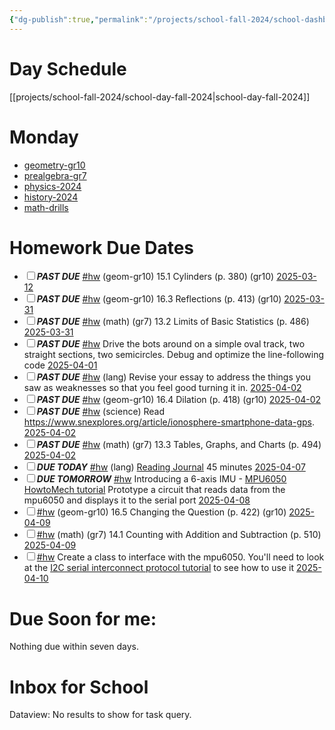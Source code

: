 ```yaml
---
{"dg-publish":true,"permalink":"/projects/school-fall-2024/school-dashboard/"}
---
```



# Day Schedule

[[projects/school-fall-2024/school-day-fall-2024\|school-day-fall-2024]]

<span><span><span alt="school-day-fall-2024 > Monday" src="school-day-fall-2024#Monday" class="internal-embed markdown-embed inline-embed is-loaded"><div class="markdown-embed-title"></div><div class="markdown-preview-view markdown-rendered show-indentation-guide"><h1 data-heading="Monday" dir="auto">Monday</h1>
<ul>
<li dir="auto"><a data-href="geometry-gr10" href="geometry-gr10" class="internal-link" target="_blank" rel="noopener nofollow">geometry-gr10</a></li>
<li dir="auto"><a data-href="prealgebra-gr7" href="prealgebra-gr7" class="internal-link" target="_blank" rel="noopener nofollow">prealgebra-gr7</a></li>
<li dir="auto"><a data-href="physics-2024" href="physics-2024" class="internal-link" target="_blank" rel="noopener nofollow">physics-2024</a></li>
<li dir="auto"><a data-href="history-2024" href="history-2024" class="internal-link" target="_blank" rel="noopener nofollow">history-2024</a></li>
<li dir="auto"><a data-href="math-drills" href="math-drills" class="internal-link" target="_blank" rel="noopener nofollow">math-drills</a></li>
</ul></div></span></span></span>

# Homework Due Dates

<div><ul class="contains-task-list"><li data-task=" " class="dataview task-list-item"><input type="checkbox" class="dataview task-list-item-checkbox"><span><strong><em>PAST DUE</em></strong> <a href="#hw" class="tag" target="_blank" rel="noopener nofollow">#hw</a> (geom-gr10) 15.1 Cylinders  (p. 380) (gr10) <a data-href="2025-03-12" href="2025-03-12" class="internal-link" target="_blank" rel="noopener nofollow">2025-03-12</a></span></li><li data-task=" " class="dataview task-list-item"><input type="checkbox" class="dataview task-list-item-checkbox"><span><strong><em>PAST DUE</em></strong> <a href="#hw" class="tag" target="_blank" rel="noopener nofollow">#hw</a> (geom-gr10) 16.3 Reflections  (p. 413) (gr10) <a data-href="2025-03-31" href="2025-03-31" class="internal-link" target="_blank" rel="noopener nofollow">2025-03-31</a></span></li><li data-task=" " class="dataview task-list-item"><input type="checkbox" class="dataview task-list-item-checkbox"><span><strong><em>PAST DUE</em></strong> <a href="#hw" class="tag" target="_blank" rel="noopener nofollow">#hw</a> (math) (gr7) 13.2 Limits of Basic Statistics (p. 486) <a data-href="2025-03-31" href="2025-03-31" class="internal-link" target="_blank" rel="noopener nofollow">2025-03-31</a></span></li><li data-task=" " class="dataview task-list-item"><input type="checkbox" class="dataview task-list-item-checkbox"><span><strong><em>PAST DUE</em></strong> <a href="#hw" class="tag" target="_blank" rel="noopener nofollow">#hw</a> Drive the bots around on a simple oval track, two straight sections, two semicircles. Debug and optimize the line-following code <a data-href="2025-04-01" href="2025-04-01" class="internal-link" target="_blank" rel="noopener nofollow">2025-04-01</a></span></li><li data-task=" " class="dataview task-list-item"><input type="checkbox" class="dataview task-list-item-checkbox"><span><strong><em>PAST DUE</em></strong> <a href="#hw" class="tag" target="_blank" rel="noopener nofollow">#hw</a> (lang) Revise your essay to address the things you saw as weaknesses so that you feel good turning it in. <a data-href="2025-04-02" href="2025-04-02" class="internal-link" target="_blank" rel="noopener nofollow">2025-04-02</a></span></li><li data-task=" " class="dataview task-list-item"><input type="checkbox" class="dataview task-list-item-checkbox"><span><strong><em>PAST DUE</em></strong> <a href="#hw" class="tag" target="_blank" rel="noopener nofollow">#hw</a> (geom-gr10) 16.4 Dilation  (p. 418) (gr10) <a data-href="2025-04-02" href="2025-04-02" class="internal-link" target="_blank" rel="noopener nofollow">2025-04-02</a></span></li><li data-task=" " class="dataview task-list-item"><input type="checkbox" class="dataview task-list-item-checkbox"><span><strong><em>PAST DUE</em></strong> <a href="#hw" class="tag" target="_blank" rel="noopener nofollow">#hw</a> (science) Read <a rel="noopener nofollow" class="external-link" href="https://www.snexplores.org/article/ionosphere-smartphone-data-gps" target="_blank">https://www.snexplores.org/article/ionosphere-smartphone-data-gps</a>. <a data-href="2025-04-02" href="2025-04-02" class="internal-link" target="_blank" rel="noopener nofollow">2025-04-02</a></span></li><li data-task=" " class="dataview task-list-item"><input type="checkbox" class="dataview task-list-item-checkbox"><span><strong><em>PAST DUE</em></strong> <a href="#hw" class="tag" target="_blank" rel="noopener nofollow">#hw</a> (math) (gr7) 13.3 Tables, Graphs, and Charts (p. 494) <a data-href="2025-04-02" href="2025-04-02" class="internal-link" target="_blank" rel="noopener nofollow">2025-04-02</a></span></li><li data-task=" " class="dataview task-list-item"><input type="checkbox" class="dataview task-list-item-checkbox"><span><strong><em>DUE TODAY</em></strong> <a href="#hw" class="tag" target="_blank" rel="noopener nofollow">#hw</a> (lang) <a data-tooltip-position="top" aria-label="https://school.ginosterous.com/projects/school-fall-2024/language/lessons/keeping-a-reading-journal" rel="noopener nofollow" class="external-link" href="https://school.ginosterous.com/projects/school-fall-2024/language/lessons/keeping-a-reading-journal" target="_blank">Reading Journal</a> 45 minutes <a data-href="2025-04-07" href="2025-04-07" class="internal-link" target="_blank" rel="noopener nofollow">2025-04-07</a></span></li><li data-task=" " class="dataview task-list-item"><input type="checkbox" class="dataview task-list-item-checkbox"><span><strong><em>DUE TOMORROW</em></strong> <a href="#hw" class="tag" target="_blank" rel="noopener nofollow">#hw</a> Introducing a 6-axis IMU - <a data-tooltip-position="top" aria-label="https://components101.com/sensors/mpu6050-module" rel="noopener nofollow" class="external-link" href="https://components101.com/sensors/mpu6050-module" target="_blank">MPU6050</a> <a data-tooltip-position="top" aria-label="https://howtomechatronics.com/tutorials/arduino/arduino-and-mpu6050-accelerometer-and-gyroscope-tutorial/" rel="noopener nofollow" class="external-link" href="https://howtomechatronics.com/tutorials/arduino/arduino-and-mpu6050-accelerometer-and-gyroscope-tutorial/" target="_blank">HowtoMech tutorial</a> Prototype a circuit that reads data from the mpu6050 and displays it to the serial port <a data-href="2025-04-08" href="2025-04-08" class="internal-link" target="_blank" rel="noopener nofollow">2025-04-08</a></span></li><li data-task=" " class="dataview task-list-item"><input type="checkbox" class="dataview task-list-item-checkbox"><span><a href="#hw" class="tag" target="_blank" rel="noopener nofollow">#hw</a> (geom-gr10) 16.5 Changing the Question  (p. 422) (gr10) <a data-href="2025-04-09" href="2025-04-09" class="internal-link" target="_blank" rel="noopener nofollow">2025-04-09</a></span></li><li data-task=" " class="dataview task-list-item"><input type="checkbox" class="dataview task-list-item-checkbox"><span><a href="#hw" class="tag" target="_blank" rel="noopener nofollow">#hw</a> (math) (gr7) 14.1 Counting with Addition and Subtraction (p. 510) <a data-href="2025-04-09" href="2025-04-09" class="internal-link" target="_blank" rel="noopener nofollow">2025-04-09</a></span></li><li data-task=" " class="dataview task-list-item"><input type="checkbox" class="dataview task-list-item-checkbox"><span><a href="#hw" class="tag" target="_blank" rel="noopener nofollow">#hw</a> Create a class to interface with the mpu6050. You'll need to look at the <a data-tooltip-position="top" aria-label="https://learn.sparkfun.com/tutorials/i2c/all" rel="noopener nofollow" class="external-link" href="https://learn.sparkfun.com/tutorials/i2c/all" target="_blank">I2C serial interconnect protocol tutorial</a> to see how to use it <a data-href="2025-04-10" href="2025-04-10" class="internal-link" target="_blank" rel="noopener nofollow">2025-04-10</a></span></li></ul></div>


# Due Soon for me:

<p><span>Nothing due within seven days.</span></p>

# Inbox for School
<div><div class="dataview dataview-error-box"><p class="dataview dataview-error-message">Dataview: No results to show for task query.</p></div></div>